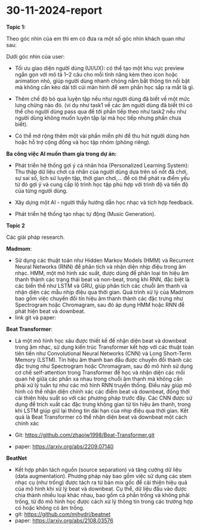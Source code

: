 # 30-11-2024-report

**Topic 1:**

Theo góc nhìn của em thì em có đưa ra một số góc nhìn khách quan như sau:

Dưới góc nhìn của user:

- Tối ưu giao diện người dùng (UI/UX):  có thể tạo một khu vực preview ngắn gọn với mô tả 1–2 câu cho mỗi tính năng kèm theo icon hoặc animation nhỏ, giúp người dùng nhanh chóng nắm bắt thông tin nổi bật mà không cần kéo dài tới cúi màn hình để xem phần học sắp ra mắt là gì.

- Thêm chế độ bỏ qua luyện tập nếu như người dùng đã biết về một mức lưng chừng nào đó. (ví dụ như task1 về các âm người dùng đã biết thì có thể cho người dùng pass qua để tới phần tiếp theo như task2 nếu như người dùng không muốn luyện tập lại mà học tiếp nhưng phần chưa biết).

- Có thể mở rộng thêm một vài phần miễn phí để thu hút người dùng hơn hoặc hỗ trợ cộng đồng và học tập nhóm (phòng riêng).


**Ba công việc AI muốn tham gia trong dự án:**

- Phát triển hệ thống gợi ý cá nhân hóa (Personalized Learning System): Thu thập dữ liệu chơi cá nhân của người dùng dựa trên số nốt đã chơi, sự sai số, lịch sử luyện tập, thời gian chơi,... để có thể phát ra điểm yếu từ đó gợi ý và cung cấp lộ trình học tập phù hợp với trình độ và tiến độ của từng người dùng.

-  Xây dựng một AI - người thầy hướng dẫn học nhạc và tích hợp feedback.

-  Phát triển hệ thống tạo nhạc tự động (Music Generation).

**Topic 2**

Các giải pháp research.

  **Madmom**: 
  - Sử dụng các thuật toán như Hidden Markov Models (HMM) và Recurrent Neural Networks (RNN) để phân tích và nhận diện nhịp điệu trong âm nhạc. HMM, một mô hình xác suất, được dùng để phân loại tín hiệu âm thanh thành các trạng thái beat và non-beat, trong khi RNN, đặc biệt là các biến thể như LSTM và GRU, giúp phân tích các chuỗi âm thanh và nhận diện các mẫu nhịp điệu qua thời gian. Quá trình xử lý của Madmom bao gồm việc chuyển đổi tín hiệu âm thanh thành các đặc trưng như Spectrogram hoặc Chromagram, sau đó áp dụng HMM hoặc RNN để phát hiện beat và downbeat.
-  link git và paper:

 **Beat Transformer**: 
 
 - Là một mô hình học sâu được thiết kế để nhận diện beat và downbeat trong âm nhạc, sử dụng kiến trúc Transformer kết hợp với các thuật toán tiên tiến như Convolutional Neural Networks (CNN) và Long Short-Term Memory (LSTM). Tín hiệu âm thanh ban đầu được chuyển đổi thành các đặc trưng như Spectrogram hoặc Chromagram, sau đó mô hình sử dụng cơ chế self-attention trong Transformer để học và nhận diện các mối quan hệ giữa các phần xa nhau trong chuỗi âm thanh mà không cần phải xử lý tuần tự như các mô hình RNN truyền thống. Điều này giúp mô hình có thể nhận diện chính xác các điểm beat và downbeat, đồng thời cải thiện hiệu suất so với các phương pháp trước đây. Các CNN được sử dụng để trích xuất các đặc trưng không gian từ tín hiệu âm thanh, trong khi LSTM giúp giữ lại thông tin dài hạn của nhịp điệu qua thời gian. Kết quả là Beat Transformer có thể nhận diện beat và downbeat một cách chính xác
 - Git: https://github.com/zhaojw1998/Beat-Transformer.git
   
 - paper: https://arxiv.org/abs/2209.07140

**BeatNet**

- Kết hợp phân tách nguồn (source separation) và tăng cường dữ liệu (data augmentation). Phương pháp này bao gồm việc sử dụng các stem nhạc cụ (như trống) được tách ra từ bản mix gốc để cải thiện hiệu quả của mô hình khi xử lý beat và downbeat. Cụ thể, dữ liệu đầu vào được chia thành nhiều loại khác nhau, bao gồm cả phần trống và không phải trống, từ đó mô hình học được cách xử lý thông tin trong các trường hợp có hoặc không có âm trống.
- git: https://github.com/mjhydri/beatnet
- paper: https://arxiv.org/abs/2108.03576
